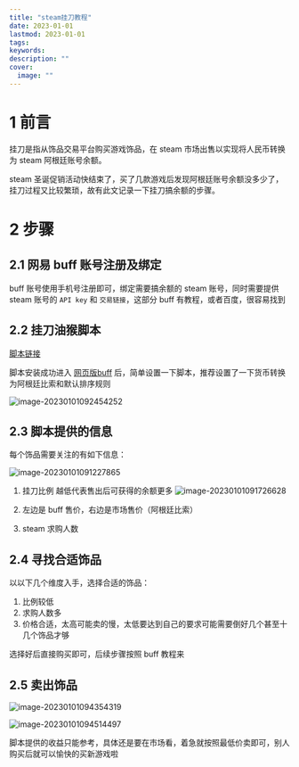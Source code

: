```yaml
---
title: "steam挂刀教程" 
date: 2023-01-01 
lastmod: 2023-01-01
tags:
keywords:
description: ""
cover:
  image: ""
---
```


# 1 前言

挂刀是指从饰品交易平台购买游戏饰品，在 steam 市场出售以实现将人民币转换为 steam 阿根廷账号余额。

steam 圣诞促销活动快结束了，买了几款游戏后发现阿根廷账号余额没多少了，挂刀过程又比较繁琐，故有此文记录一下挂刀搞余额的步骤。

# 2 步骤

## 2.1 网易 buff 账号注册及绑定

buff 账号使用手机号注册即可，绑定需要搞余额的 steam 账号，同时需要提供 steam 账号的 `API key` 和 `交易链接`，这部分 buff 有教程，或者百度，很容易找到

## 2.2 挂刀油猴脚本

[脚本链接](https://greasyfork.org/zh-CN/scripts/410137-%E7%BD%91%E6%98%93buff%E4%BB%B7%E6%A0%BC%E6%AF%94%E4%BE%8B-%E6%89%BE%E6%8C%82%E5%88%80-%E6%8F%92%E4%BB%B6)

脚本安装成功进入 [网页版buff](https://buff.163.com/market/csgo) 后，简单设置一下脚本，推荐设置了一下货币转换为阿根廷比索和默认排序规则

![image-20230101092454252](https://image.lvbibir.cn/blog/image-20230101092454252.png)

## 2.3 脚本提供的信息

每个饰品需要关注的有如下信息：

![image-20230101091227865](https://image.lvbibir.cn/blog/image-20230101091227865.png)

1. 挂刀比例
   越低代表售出后可获得的余额更多
   ![image-20230101091726628](https://image.lvbibir.cn/blog/image-20230101091726628.png)

2. 左边是 buff 售价，右边是市场售价（阿根廷比索）

3. steam 求购人数

## 2.4 寻找合适饰品

以以下几个维度入手，选择合适的饰品：

1. 比例较低
2. 求购人数多
3. 价格合适，太高可能卖的慢，太低要达到自己的要求可能需要倒好几个甚至十几个饰品才够

选择好后直接购买即可，后续步骤按照 buff 教程来

## 2.5 卖出饰品

![image-20230101094354319](https://image.lvbibir.cn/blog/image-20230101094354319.png)

![image-20230101094514497](https://image.lvbibir.cn/blog/image-20230101094514497.png)

脚本提供的收益只能参考，具体还是要在市场看，着急就按照最低价卖即可，别人购买后就可以愉快的买新游戏啦
